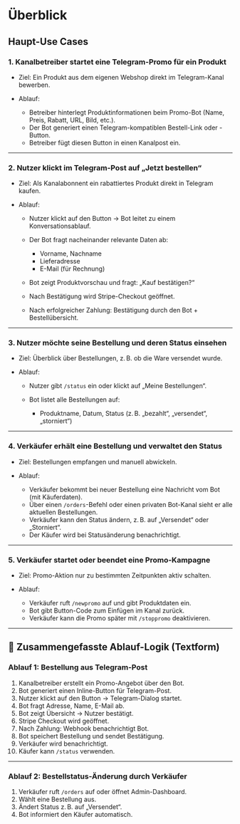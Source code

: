 # Überblick

## **Haupt-Use Cases**

### 1. **Kanalbetreiber startet eine Telegram-Promo für ein Produkt**

- Ziel: Ein Produkt aus dem eigenen Webshop direkt im Telegram-Kanal bewerben.
- Ablauf:

  - Betreiber hinterlegt Produktinformationen beim Promo-Bot (Name, Preis, Rabatt, URL, Bild, etc.).
  - Der Bot generiert einen Telegram-kompatiblen Bestell-Link oder -Button.
  - Betreiber fügt diesen Button in einen Kanalpost ein.

---

### 2. **Nutzer klickt im Telegram-Post auf „Jetzt bestellen“**

- Ziel: Als Kanalabonnent ein rabattiertes Produkt direkt in Telegram kaufen.
- Ablauf:

  - Nutzer klickt auf den Button → Bot leitet zu einem Konversationsablauf.
  - Der Bot fragt nacheinander relevante Daten ab:

    - Vorname, Nachname
    - Lieferadresse
    - E-Mail (für Rechnung)

  - Bot zeigt Produktvorschau und fragt: „Kauf bestätigen?“
  - Nach Bestätigung wird Stripe-Checkout geöffnet.
  - Nach erfolgreicher Zahlung: Bestätigung durch den Bot + Bestellübersicht.

---

### 3. **Nutzer möchte seine Bestellung und deren Status einsehen**

- Ziel: Überblick über Bestellungen, z. B. ob die Ware versendet wurde.
- Ablauf:

  - Nutzer gibt `/status` ein oder klickt auf „Meine Bestellungen“.
  - Bot listet alle Bestellungen auf:

    - Produktname, Datum, Status (z. B. „bezahlt“, „versendet“, „storniert“)

---

### 4. **Verkäufer erhält eine Bestellung und verwaltet den Status**

- Ziel: Bestellungen empfangen und manuell abwickeln.
- Ablauf:

  - Verkäufer bekommt bei neuer Bestellung eine Nachricht vom Bot (mit Käuferdaten).
  - Über einen `/orders`-Befehl oder einen privaten Bot-Kanal sieht er alle aktuellen Bestellungen.
  - Verkäufer kann den Status ändern, z. B. auf „Versendet“ oder „Storniert“.
  - Der Käufer wird bei Statusänderung benachrichtigt.

---

### 5. **Verkäufer startet oder beendet eine Promo-Kampagne**

- Ziel: Promo-Aktion nur zu bestimmten Zeitpunkten aktiv schalten.
- Ablauf:

  - Verkäufer ruft `/newpromo` auf und gibt Produktdaten ein.
  - Bot gibt Button-Code zum Einfügen im Kanal zurück.
  - Verkäufer kann die Promo später mit `/stoppromo` deaktivieren.

---

## 🔄 **Zusammengefasste Ablauf-Logik (Textform)**

### Ablauf 1: Bestellung aus Telegram-Post

1. Kanalbetreiber erstellt ein Promo-Angebot über den Bot.
2. Bot generiert einen Inline-Button für Telegram-Post.
3. Nutzer klickt auf den Button → Telegram-Dialog startet.
4. Bot fragt Adresse, Name, E-Mail ab.
5. Bot zeigt Übersicht → Nutzer bestätigt.
6. Stripe Checkout wird geöffnet.
7. Nach Zahlung: Webhook benachrichtigt Bot.
8. Bot speichert Bestellung und sendet Bestätigung.
9. Verkäufer wird benachrichtigt.
10. Käufer kann `/status` verwenden.

---

### Ablauf 2: Bestellstatus-Änderung durch Verkäufer

1. Verkäufer ruft `/orders` auf oder öffnet Admin-Dashboard.
2. Wählt eine Bestellung aus.
3. Ändert Status z. B. auf „Versendet“.
4. Bot informiert den Käufer automatisch.

